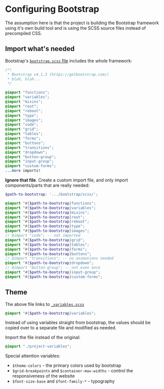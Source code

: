 # Configuring Bootstrap

The assumption here is that the project is building the Bootstrap framework
using it's own build tool and is using the SCSS source files instead of precompiled CSS.

## Import what's needed

Bootstrap's [`bootstrap.scss` file](https://github.com/twbs/bootstrap/blob/9201a805101943f9ec088639d520d7d2874bbed1/scss/bootstrap.scss) includes the whole framework:

```scss
/*!
 * Bootstrap v4.1.3 (https://getbootstrap.com/)
 * blah, blah...
 */

@import "functions";
@import "variables";
@import "mixins";
@import "root";
@import "reboot";
@import "type";
@import "images";
@import "code";
@import "grid";
@import "tables";
@import "forms";
@import "buttons";
@import "transitions";
@import "dropdown";
@import "button-group";
@import "input-group";
@import "custom-forms";
...more imports!
```

**Ignore that file**. Create a custom import file, and only import components/parts that are really needed:

```scss
$path-to-bootstrap: '.../bootstrap/scss/';

@import "#{$path-to-bootstrap}functions";
@import "#{$path-to-bootstrap}variables";
@import "#{$path-to-bootstrap}mixins";
@import "#{$path-to-bootstrap}root";
@import "#{$path-to-bootstrap}reboot";
@import "#{$path-to-bootstrap}type";
@import "#{$path-to-bootstrap}images";
// @import "code"; -- not imported
@import "#{$path-to-bootstrap}grid";
@import "#{$path-to-bootstrap}tables";
@import "#{$path-to-bootstrap}forms";
@import "#{$path-to-bootstrap}buttons";
// @import "transitions"; -- no animations needed
@import "#{$path-to-bootstrap}dropdown";
// @import "button-group"; -- not even once
@import "#{$path-to-bootstrap}input-group";
@import "#{$path-to-bootstrap}custom-forms";
```

## Theme

The above file links to [`_variables.scss`](https://github.com/twbs/bootstrap/blob/9201a805101943f9ec088639d520d7d2874bbed1/scss/_variables.scss)

```scss
@import "#{$path-to-bootstrap}variables";
```

Instead of using variables straight from bootstrap,
the values should be copied over to a separate file and modified as needed.

Import the file instead of the original:

```scss
@import "./project-variables";
```

Special attention variables:

* `$theme-colors` - the primary colors used by bootstrap
* `$grid-breakpoints` and `$container-max-widths` - control the responsiveness of the website
* `$font-size-base` and `$font-family-*` - typography
